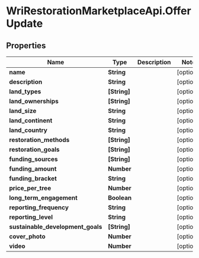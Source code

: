 # WriRestorationMarketplaceApi.OfferUpdate

## Properties
Name | Type | Description | Notes
------------ | ------------- | ------------- | -------------
**name** | **String** |  | [optional] 
**description** | **String** |  | [optional] 
**land_types** | **[String]** |  | [optional] 
**land_ownerships** | **[String]** |  | [optional] 
**land_size** | **String** |  | [optional] 
**land_continent** | **String** |  | [optional] 
**land_country** | **String** |  | [optional] 
**restoration_methods** | **[String]** |  | [optional] 
**restoration_goals** | **[String]** |  | [optional] 
**funding_sources** | **[String]** |  | [optional] 
**funding_amount** | **Number** |  | [optional] 
**funding_bracket** | **String** |  | [optional] 
**price_per_tree** | **Number** |  | [optional] 
**long_term_engagement** | **Boolean** |  | [optional] 
**reporting_frequency** | **String** |  | [optional] 
**reporting_level** | **String** |  | [optional] 
**sustainable_development_goals** | **[String]** |  | [optional] 
**cover_photo** | **Number** |  | [optional] 
**video** | **Number** |  | [optional] 



